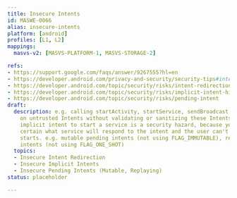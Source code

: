 ```yaml
---
title: Insecure Intents
id: MASWE-0066
alias: insecure-intents
platform: [android]
profiles: [L1, L2]
mappings:
  masvs-v2: [MASVS-PLATFORM-1, MASVS-STORAGE-2]

refs:
- https://support.google.com/faqs/answer/9267555?hl=en
- https://developer.android.com/privacy-and-security/security-tips#intents
- https://developer.android.com/topic/security/risks/intent-redirection
- https://developer.android.com/topic/security/risks/implicit-intent-hijacking
- https://developer.android.com/topic/security/risks/pending-intent
draft:
  description: e.g. calling startActivity, startService, sendBroadcast, or setResult
    on untrusted Intents without validating or sanitizing these Intents. Using an
    implicit intent to start a service is a security hazard, because you can't be
    certain what service will respond to the intent and the user can't see which service
    starts. e.g. mutable pending intents (not using FLAG_IMMUTABLE), replaying pending
    intents (not using FLAG_ONE_SHOT)
  topics:
  - Insecure Intent Redirection
  - Insecure Implicit Intents
  - Insecure Pending Intents (Mutable, Replaying)
status: placeholder

---
```



